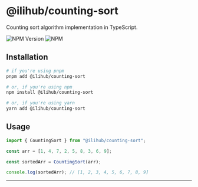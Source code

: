 # @ilihub/counting-sort

Counting sort algorithm implementation in TypeScript.

![NPM Version](https://img.shields.io/npm/v/%40ilihub%2Fcounting-sort?color=33cd56&logo=npm)
![NPM](https://img.shields.io/npm/l/%40ilihub%2Fcounting-sort)

## Installation

```bash
# if you're using pnpm
pnpm add @ilihub/counting-sort

# or, if you're using npm
npm install @ilihub/counting-sort

# or, if you're using yarn
yarn add @ilihub/counting-sort
```

## Usage

```javascript
import { CountingSort } from "@ilihub/counting-sort";

const arr = [1, 4, 7, 2, 5, 8, 3, 6, 9];

const sortedArr = CountingSort(arr);

console.log(sortedArr); // [1, 2, 3, 4, 5, 6, 7, 8, 9]
```

---
